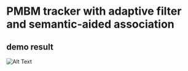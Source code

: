 # PMBM tracker with adaptive filter and semantic-aided association
## demo result
![Alt Text](output.gif)
